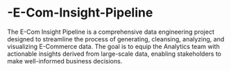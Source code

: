 # -E-Com-Insight-Pipeline
The E-Com Insight Pipeline is a comprehensive data engineering project designed to streamline the process of generating, cleansing, analyzing, and visualizing E-Commerce data. The goal is to equip the Analytics team with actionable insights derived from large-scale data, enabling stakeholders to make well-informed business decisions.
